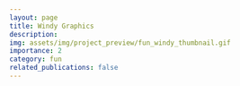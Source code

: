 ```yaml
---
layout: page
title: Windy Graphics
description:
img: assets/img/project_preview/fun_windy_thumbnail.gif
importance: 2
category: fun
related_publications: false
---
```

